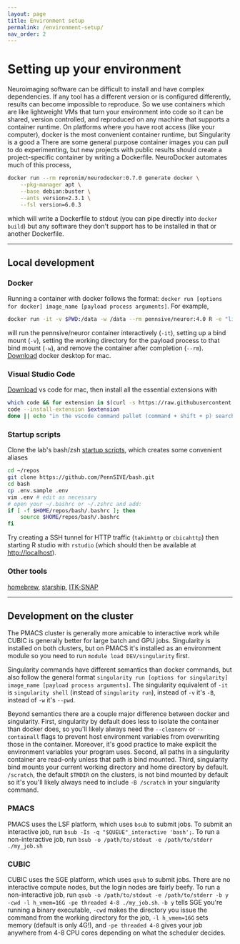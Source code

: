 ```yaml
---
layout: page
title: Environment setup
permalink: /environment-setup/
nav_order: 2
---
```

# Setting up your environment
Neuroimaging software can be difficult to install and have complex dependencies. If any tool has a different version or is configured differently, results can become impossible to reproduce. So we use containers which are like lightweight VMs that turn your environment into code so it can be shared, version controlled, and reproduced on any machine that supports a container runtime. On platforms where you have root access (like your computer), docker is the most convenient container runtime, but Singularity is a good a
There are some general purpose container images you can pull to do experimenting, but new projects with public results should create a project-specific container by writing a Dockerfile. NeuroDocker automates much of this process,
```sh
docker run --rm repronim/neurodocker:0.7.0 generate docker \
    --pkg-manager apt \
    --base debian:buster \
    --ants version=2.3.1 \
    --fsl version=6.0.3
```
which will write a Dockerfile to stdout (you can pipe directly into `docker build`) but any software they don't support has to be installed in that or another Dockerfile.

---

## Local development

### Docker
Running a container with docker follows the format: `docker run [options for docker] image_name [payload process arguments]`. For example,
```sh
docker run -it -v $PWD:/data -w /data --rm pennsive/neuror:4.0 R -e "list.files()"
```
will run the pennsive/neuror container interactively (`-it`), setting up a bind mount (`-v`), setting the working directory for the payload process to that bind mount (`-w`), and remove the container after completion (`--rm`). [Download](https://docs.docker.com/docker-for-mac/install/) docker desktop for mac.

### Visual Studio Code
[Download](https://code.visualstudio.com/download) vs code for mac, then install all the essential extensions with
```sh
which code && for extension in $(curl -s https://raw.githubusercontent.com/PennSIVE/pennsive.github.io/main/vs-code-extension-list.txt); do
code --install-extension $extension
done || echo "in the vscode command pallet (command + shift + p) search for \"Install code command in 'PATH'\""
```

### Startup scripts
Clone the lab's bash/zsh [startup scripts](https://github.com/PennSIVE/bash), which creates some convenient aliases
```sh
cd ~/repos
git clone https://github.com/PennSIVE/bash.git
cd bash
cp .env.sample .env
vim .env # edit as necessary
# open your ~/.bashrc or ~/.zshrc and add:
if [ -f $HOME/repos/bash/.bashrc ]; then
    source $HOME/repos/bash/.bashrc
fi
```
Try creating a SSH tunnel for HTTP traffic (`takimhttp` or `cbicahttp`) then starting R studio with `rstudio` (which should then be available at [http://localhost](http://localhost)).

### Other tools
[homebrew](https://brew.sh), [starship](https://starship.rs), [ITK-SNAP](http://www.itksnap.org/pmwiki/pmwiki.php?n=Downloads.SNAP3)

---

## Development on the cluster
The PMACS cluster is generally more amicable to interactive work while CUBIC is generally better for large batch and GPU jobs. Singularity is installed on both clusters, but on PMACS it's installed as an environment module so you need to run `module load DEV/singularity` first.

Singularity commands have different semantics than docker commands, but also follow the general format `singularity run [options for singularity] image_name [payload process arguments]`. The singularity equivalent of `-it` is `singularity shell` (instead of `singularity run`), instead of `-v` it's `-B`, instead of `-w` it's `--pwd`.

Beyond semantics there are a couple major difference between docker and singularity. First, singularity by default does less to isolate the container than docker does, so you'll likely always need the `--cleanenv` or `--containall` flags to prevent host environment variables from overwriting those in the container. Moreover, it's good practice to make explicit the environment variables your program uses. Second, all paths in a singularity container are read-only unless that path is bind mounted. Third, singularity bind mounts your current working directory and home directory by default. `/scratch`, the default `$TMDIR` on the clusters, is not bind mounted by default so it's you'll likely always need to include `-B /scratch` in your singularity command.

### PMACS
PMACS uses the LSF platform, which uses `bsub` to submit jobs. To submit an interactive job, run `bsub -Is -q "$QUEUE"_interactive 'bash';`. To run a non-interactive job, run `bsub -o /path/to/stdout -e /path/to/stderr ./my_job.sh`

### CUBIC
CUBIC uses the SGE platform, which uses `qsub` to submit jobs. There are no interactive compute nodes, but the login nodes are fairly beefy. To run a non-interactive job, run `qsub -o /path/to/stdout -e /path/to/stderr -b y -cwd -l h_vmem=16G -pe threaded 4-8 ./my_job.sh`. `-b y` tells SGE you're running a binary executable, `-cwd` makes the directory you issue the command from the working directory for the job, `-l h_vmem=16G` sets memory (default is only 4G!), and `-pe threaded 4-8` gives your job anywhere from 4-8 CPU cores depending on what the scheduler decides.
